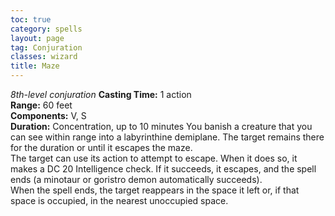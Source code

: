 ```yaml
---
toc: true
category: spells
layout: page
tag: Conjuration
classes: wizard
title: Maze 
---
```

_8th-level conjuration_ 
**Casting Time:** 1 action    
**Range:** 60 feet    
**Components:** V, S    
**Duration:** Concentration, up to 10 minutes 
You banish a creature that you can see within range into a labyrinthine demiplane. The target remains there for the duration or until it escapes the maze.    
The target can use its action to attempt to escape. When it does so, it makes a DC 20 Intelligence check. If it succeeds, it escapes, and the spell ends (a minotaur or goristro demon automatically succeeds).    
When the spell ends, the target reappears in the space it left or, if that space is occupied, in the nearest unoccupied space. 